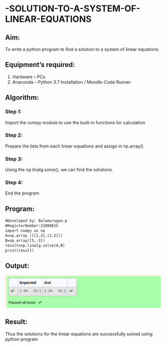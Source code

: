 # -SOLUTION-TO-A-SYSTEM-OF-LINEAR-EQUATIONS
## Aim:
To write a python program to find a solution to a system of linear equations.
## Equipment’s required:
1. 	Hardware – PCs
2. 	Anaconda – Python 3.7 Installation / Moodle-Code Runner
## Algorithm:
### Step 1: 
Import the numpy module to use the built-in functions for calculation
### Step 2: 
Prepare the lists from each linear equations and assign in np.array()
### Step 3: 
Using the np.linalg.solve(), we can find the solutions.
### Step 4: 
End the program
## Program:
```
#Developed by: Balamurugan.p
#RegisterNumber:22008625
import numpy as np
A=np.array ([[1,3],[2,5]])
B=np.array([5,-3])
result=np.linalg.solve(A,B)
print(result)
```
## Output:
![output](solvingsystemoflinearequations.png)
## Result: 
Thus the solutions for the linear equations are successfully solved using python program

